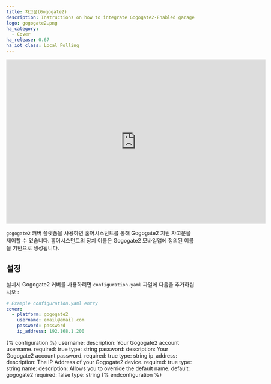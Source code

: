 ```yaml
---
title: 차고문(Gogogate2)
description: Instructions on how to integrate Gogogate2-Enabled garage door covers into Home Assistant.
logo: gogogate2.png
ha_category:
  - Cover
ha_release: 0.67
ha_iot_class: Local Polling
---
```


<iframe width="690" height="437" src="https://www.youtube.com/embed/u64zBLsoFcI" frameborder="0" allow="accelerometer; autoplay; encrypted-media; gyroscope; picture-in-picture" allowfullscreen></iframe>

`gogogate2` 커버 플랫폼을 사용하면 홈어시스턴트를 통해 Gogogate2 지원 차고문을 제어할 수 있습니다. 홈어시스턴트의 장치 이름은 Gogogate2 모바일앱에 정의된 이름을 기반으로 생성됩니다.

## 설정

설치시 Gogogate2 커버를 사용하려면 `configuration.yaml` 파일에 다음을 추가하십시오 :

```yaml
# Example configuration.yaml entry
cover:
  - platform: gogogate2
    username: email@email.com
    password: password
    ip_address: 192.168.1.200
```

{% configuration %}
username:
  description: Your Gogogate2 account username.
  required: true
  type: string
password:
  description: Your Gogogate2 account password.
  required: true
  type: string
ip_address:
  description: The IP Address of your Gogogate2 device.
  required: true
  type: string
name:
  description: Allows you to override the default name.
  default: gogogate2
  required: false
  type: string
{% endconfiguration %}
